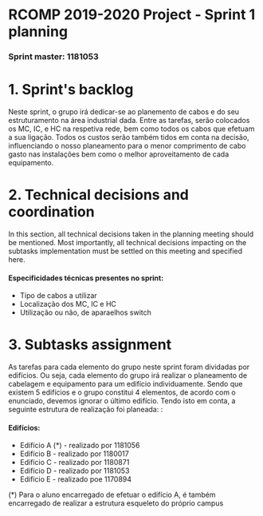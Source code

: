 RCOMP 2019-2020 Project - Sprint 1 planning
===========================================
### Sprint master: 1181053 ###

# 1. Sprint's backlog #
Neste sprint, o grupo irá dedicar-se ao planemento de cabos e do seu estruturamento na área industrial dada. Entre as tarefas, serão colocados os MC, IC, e HC na respetiva rede, bem como todos os cabos que efetuam a sua ligação. 
Todos os custos serão também tidos em conta na decisão, influenciando o nosso planeamento para o menor comprimento de cabo gasto nas instalações bem como o melhor aproveitamento de cada equipamento.
# 2. Technical decisions and coordination #
In this section, all technical decisions taken in the planning meeting should be mentioned. 		Most importantly, all technical decisions impacting on the subtasks implementation must be settled on this 		meeting and specified here.

#### Especificidades técnicas presentes no sprint: ####
  * Tipo de cabos a utilizar
  * Localização dos MC, IC e HC
  * Utilização ou não, de aparaelhos switch

# 3. Subtasks assignment #
As tarefas para cada elemento do grupo neste sprint foram dividadas por edifícios. Ou seja, cada elemento do grupo irá realizar o planeamento de cabelagem e equipamento para um edifício individuamente.
Sendo que existem 5 edifícios e o grupo constitui 4 elementos, de acordo com o enunciado, devemos ignorar o último edifício. Tendo isto em conta, a seguinte estrutura de realização foi planeada: :
#### Edifícios: ####
  * Edifício A (*) - realizado por 1181056
  * Edifício B - realizado por 1180017
  * Edifício C - realizado por 1180871
  * Edifício D - realizado por 1181053
  * Edifício E - realizado poe 1170894

(*) Para o aluno encarregado de efetuar o edifício A, é também encarregado de realizar a estrutura esqueleto do próprio campus
